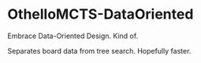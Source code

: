 # OthelloMCTS-DataOriented
Embrace Data-Oriented Design. Kind of.

Separates board data from tree search. Hopefully faster.
